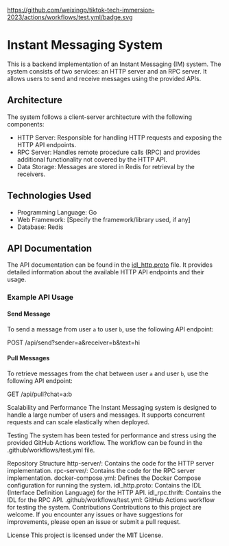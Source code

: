 https://github.com/weixingp/tiktok-tech-immersion-2023/actions/workflows/test.yml/badge.svg

# Instant Messaging System

This is a backend implementation of an Instant Messaging (IM) system. The system consists of two services: an HTTP server and an RPC server. It allows users to send and receive messages using the provided APIs.

## Architecture

The system follows a client-server architecture with the following components:

- HTTP Server: Responsible for handling HTTP requests and exposing the HTTP API endpoints.
- RPC Server: Handles remote procedure calls (RPC) and provides additional functionality not covered by the HTTP API.
- Data Storage: Messages are stored in Redis for retrieval by the receivers.

## Technologies Used

- Programming Language: Go
- Web Framework: [Specify the framework/library used, if any]
- Database: Redis

## API Documentation

The API documentation can be found in the [idl_http.proto](idl_http.proto) file. It provides detailed information about the available HTTP API endpoints and their usage.

### Example API Usage

#### Send Message

To send a message from user `a` to user `b`, use the following API endpoint:

POST /api/send?sender=a&receiver=b&text=hi


#### Pull Messages

To retrieve messages from the chat between user `a` and user `b`, use the following API endpoint:

GET /api/pull?chat=a:b

Scalability and Performance
The Instant Messaging system is designed to handle a large number of users and messages. It supports concurrent requests and can scale elastically when deployed.

Testing
The system has been tested for performance and stress using the provided GitHub Actions workflow. The workflow can be found in the .github/workflows/test.yml file.

Repository Structure
http-server/: Contains the code for the HTTP server implementation.
rpc-server/: Contains the code for the RPC server implementation.
docker-compose.yml: Defines the Docker Compose configuration for running the system.
idl_http.proto: Contains the IDL (Interface Definition Language) for the HTTP API.
idl_rpc.thrift: Contains the IDL for the RPC API.
.github/workflows/test.yml: GitHub Actions workflow for testing the system.
Contributions
Contributions to this project are welcome. If you encounter any issues or have suggestions for improvements, please open an issue or submit a pull request.

License
This project is licensed under the MIT License.